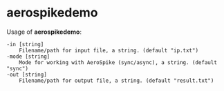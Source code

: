 # aerospikedemo

Usage of **aerospikedemo**:
````
-in [string]
    Filename/path for input file, a string. (default "ip.txt")
-mode [string]
    Mode for working with AeroSpike (sync/async), a string. (default "sync")
-out [string]
    Filename/path for output file, a string. (default "result.txt")

